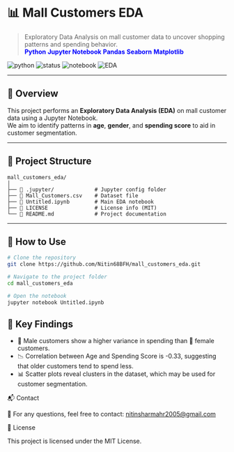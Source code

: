 # 📊 Mall Customers EDA

> Exploratory Data Analysis on mall customer data to uncover shopping patterns and spending behavior.  
> <span style="color:blue"><b>Python</b></span> <span style="color:blue"><b>Jupyter Notebook</b></span> <span style="color:blue"><b>Pandas</b></span> <span style="color:blue"><b>Seaborn</b></span> <span style="color:blue"><b>Matplotlib</b></span>

![python](https://img.shields.io/badge/python-3.10-blue?logo=python)
![status](https://img.shields.io/badge/project-active-brightgreen)
![notebook](https://img.shields.io/badge/type-jupyter-lightgrey)
![EDA](https://img.shields.io/badge/EDA-completed-orange)

---

## 📌 Overview

This project performs an **Exploratory Data Analysis (EDA)** on mall customer data using a Jupyter Notebook.  
We aim to identify patterns in **age**, **gender**, and **spending score** to aid in customer segmentation.

---

## 📁 Project Structure

```text
mall_customers_eda/
│
├── 📂 .jupyter/             # Jupyter config folder
├── 📄 Mall_Customers.csv    # Dataset file
├── 📓 Untitled.ipynb        # Main EDA notebook
├── 📄 LICENSE               # License info (MIT)
└── 📝 README.md             # Project documentation
```


---

## 🚀 How to Use

```bash
# Clone the repository
git clone https://github.com/Nitin68BFH/mall_customers_eda.git

# Navigate to the project folder
cd mall_customers_eda

# Open the notebook
jupyter notebook Untitled.ipynb
```
## 🔑 Key Findings

- 👨 Male customers show a higher variance in spending than 👩 female customers.
- 📉 Correlation between Age and Spending Score is -0.33, suggesting that older customers tend to spend less.
- 📊 Scatter plots reveal clusters in the dataset, which may be used for customer segmentation.

📬 Contact

📧 For any questions, feel free to contact: nitinsharmahr2005@gmail.com

📄 License

This project is licensed under the MIT License.
